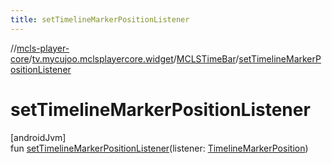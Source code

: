 ```yaml
---
title: setTimelineMarkerPositionListener
---
```

//[mcls-player-core](../../../index.html)/[tv.mycujoo.mclsplayercore.widget](../index.html)/[MCLSTimeBar](index.html)/[setTimelineMarkerPositionListener](set-timeline-marker-position-listener.html)



# setTimelineMarkerPositionListener



[androidJvm]\
fun [setTimelineMarkerPositionListener](set-timeline-marker-position-listener.html)(listener: [TimelineMarkerPosition](../../tv.mycujoo.mclsplayercore.model/-timeline-marker-position/index.html))




